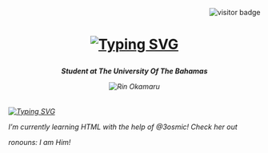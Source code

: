 <div align="right">

![visitor badge](https://visitor-badge.laobi.icu/badge?page_id=jwenjian.visitor-badge)

</div>

<h1 align="center">
  
[![Typing SVG](https://readme-typing-svg.demolab.com?font=Rubik+Bubbles&size=25&duration=2000&pause=4000&color=51C4D6&center=true&vCenter=true&random=false&width=435&lines=Don't+Mindlessly+Judge+People;Welcome+To+bonydonnie's+World)](https://git.io/typing-svg)

</h>

<h6 align="center">

**Student at The University Of The Bahamas**

</h>

<div align="center">

![Rin Okamaru](https://i.pinimg.com/originals/93/d8/6a/93d86a9c9eb1867765f10757b8c7ae96.gif)

</div>

<h6 align="left">

[![Typing SVG](https://readme-typing-svg.demolab.com?font=Shizuru&size=35&duration=4000&pause=1000&color=3DD7F7&vCenter=true&random=false&width=430&height=80&lines=Learn+About+Me)](https://git.io/typing-svg)

</h>

I’m currently learning HTML with the help of @3osmic! Check her out

</div>

 ronouns: I am Him!
<!--
**bonydonnie/bonydonnie** is a ✨ _special_ ✨ repository because its `README.md` (this file) appears on your GitHub profile.

Here are some ideas to get you started:

- 🔭 I’m currently working on ...
- 🌱 I’m currently learning ...
- 👯 I’m looking to collaborate on ...
- 🤔 I’m looking for help with ...
- 💬 Ask me about ...
- 📫 How to reach me: ...
- 😄 Pronouns: ...
- ⚡ Fun fact: ...
-->
